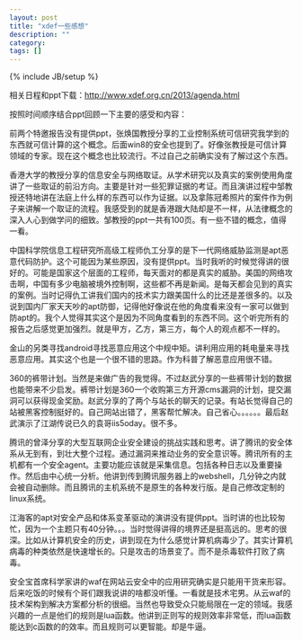 ```yaml
---
layout: post
title: "xdef一些感想"
description: ""
category: 
tags: []
---
```

{% include JB/setup %}

相关日程和ppt下载：http://www.xdef.org.cn/2013/agenda.html

按照时间顺序结合ppt回顾一下主要的感受和内容：

前两个特邀报告没有提供ppt，张焕国教授分享的工业控制系统可信研究我学到的东西就可信计算的这个概念。后面win8的安全也提到了。好像张教授是可信计算领域的专家。现在这个概念也比较流行。不过自己之前确实没有了解过这个东西。

香港大学的教授分享的信息安全与网络取证。从学术研究以及真实的案例使用角度讲了一些取证的前沿方向。主要是针对一些犯罪证据的考证。而且演讲过程中邹教授还特地讲在法庭上什么样的东西可以作为证据。以及拿陈冠希照片的案件作为例子来讲解一个取证的流程。我感受到的就是香港跟大陆却是不一样，从法律概念的深入人心到做学问的细致。邹教授的ppt一共有100页。有一些不错的概念，值得一看。

中国科学院信息工程研究所高级工程师仇工分享的是下一代网络威胁监测是apt恶意代码防护。这个可能因为某些原因，没有提供ppt。当时我听的时候觉得讲的很好的。可能是国家这个层面的工程师，每天面对的都是真实的威胁。美国的网络攻击啊，中国有多少电脑被境外控制啊，这些都不再是新闻。是每天都会见到的真实的案例。当时记得仇工讲我们国内的技术实力跟美国什么的比还是差很多的。以及说到国内厂家天天吵的apt防御，记得他好像说在他的角度看来没有一家可以做到防apt的。我个人觉得其实这个是因为不同角度看到的东西不同。这个听完所有的报告之后感觉更加强烈。就是甲方，乙方，第三方，每个人的观点都不一样的。

金山的另类寻找android寻找恶意应用这个中规中矩。讲利用应用的耗电量来寻找恶意应用。其实这个也是一个很不错的思路。作为科普了解恶意应用很不错。

360的裤带计划。当然是来做广告的我觉得。不过赵武分享的一些裤带计划的数据也能带来不少启发。裤带计划是360一个收购第三方开源cms漏洞的计划，提交漏洞可以获得现金奖励。赵武分享的了两个与站长的聊天的记录。有站长觉得自己的站被黑客控制挺好的。自己网站出错了，黑客帮忙解决。自己省心。。。。。。最后赵武演示了江湖传说已久的袁哥iis5oday。很不多。

腾讯的曾泽分享的大型互联网企业安全建设的挑战实践和思考。讲了腾讯的安全体系从无到有，到壮大整个过程。通过漏洞来推动业务的安全意识等。腾讯所有的主机都有一个安全agent。主要功能应该就是采集信息。包括各种日志以及重要操作。然后由中心统一分析。他讲到传到腾讯服务器上的webshell，几分钟之内就会被自动删除。而且腾讯的主机系统不是原生的各种发行版。是自己修改定制的linux系统。


江海客的apt对安全产品和体系变革驱动的演讲没有提供ppt。当时讲的也比较匆忙，因为一个主题只有40分钟。。。当时觉得讲得的境界还是挺高远的。思考的很深。比如从计算机安全的历史，讲到现在为什么感觉计算机病毒少了。其实计算机病毒的种类依然是快速增长的。只是攻击的场景变了。而不是杀毒软件打败了病毒。

安全宝首席科学家讲的waf在网站云安全中的应用研究确实是只能用干货来形容。后来吃饭的时候有个哥们跟我说讲的啥都没听懂。一看就是技术宅男。从云waf的技术架构到解决方案都分析的很细。当然也导致受众只能局限在一定的领域。我感兴趣的一点是他们的规则是lua函数。他讲到正则写的规则效率非常低，而lua函数能达到c函数的的效率。而且规则可以更智能。却是牛逼。


